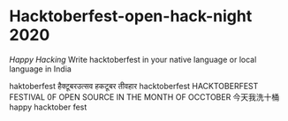 # Hacktoberfest-open-hack-night 2020
*Happy Hacking*
Write hacktoberfest in your native language or local language in India


haktoberfest
हैक्टूबरउत्सव
हकटूबर तीवहार 
hacktoberfest
HACKTOBERFEST FESTIVAL 0F OPEN SOURCE IN THE MONTH OF OCCTOBER
今天我洗十桶
happy hacktober fest
